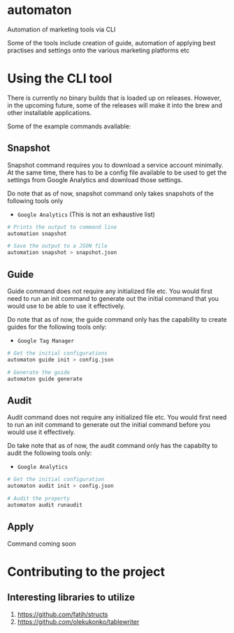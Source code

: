 # automaton
Automation of marketing tools via CLI

Some of the tools include creation of guide, automation of applying best practises and settings onto the various marketing platforms etc

# Using the CLI tool

There is currently no binary builds that is loaded up on releases. However, in the upcoming future, some of the releases will make it into the brew and other installable applications.

Some of the example commands available:

## Snapshot

Snapshot command requires you to download a service account minimally. At the same time, there has to be a config file available to be used to get the settings from Google Analytics and download those settings.

Do note that as of now, snapshot command only takes snapshots of the following tools only
- `Google Analytics` (This is not an exhaustive list)

```bash
# Prints the output to command line
automation snapshot

# Save the output to a JSON file
automation snapshot > snapshot.json
```

## Guide

Guide command does not require any initialized file etc. You would first need to run an init command to generate out the initial command that you would use to be able to use it effectively.

Do note that as of now, the guide command only has the capability to create guides for the following tools only:
- `Google Tag Manager`

```bash
# Get the initial configurations
automaton guide init > config.json

# Generate the guide
automaton guide generate
```

## Audit

Audit command does not require any initialized file etc. You would first need to run an init command to generate out the initial command before you would use it effectively.

Do take note that as of now, the audit command only has the capabilty to audit the following tools only:
- `Google Analytics`

```bash
# Get the initial configuration
automaton audit init > config.json

# Audit the property
automaton audit runaudit
```

## Apply

Command coming soon

# Contributing to the project

## Interesting libraries to utilize

1. https://github.com/fatih/structs
2. https://github.com/olekukonko/tablewriter